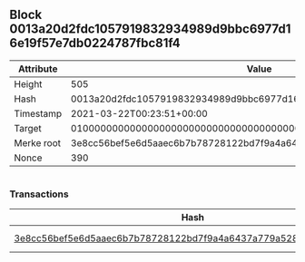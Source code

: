 ## Block 0013a20d2fdc1057919832934989d9bbc6977d16e19f57e7db0224787fbc81f4

Attribute | Value
--- | ---
Height | 505
Hash | 0013a20d2fdc1057919832934989d9bbc6977d16e19f57e7db0224787fbc81f4
Timestamp | 2021-03-22T00:23:51+00:00
Target | 0100000000000000000000000000000000000000000000000000000000000000
Merke root | 3e8cc56bef5e6d5aaec6b7b78728122bd7f9a4a6437a779a528ce5d5bb972a95
Nonce | 390

```

```

### Transactions

Hash | Amount
--- | ---
[3e8cc56bef5e6d5aaec6b7b78728122bd7f9a4a6437a779a528ce5d5bb972a95](3e8cc56bef5e6d5aaec6b7b78728122bd7f9a4a6437a779a528ce5d5bb972a95.md) | 10.00000000 SKEPTI 

